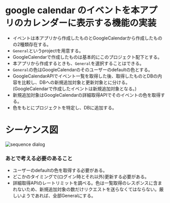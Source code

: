 # google calendar のイベントを本アプリのカレンダーに表示する機能の実装

- イベントは本アプリから作成したものとGoogleCalendarから作成したものの2種類存在する。
- `General`というprojectを用意する。
- GoogleCalendarで作成したものは基本的にこのプロジェクト配下とする。
- 本アプリから作成するときも、`General`を選択することはできる。
- `General`の色はGoogleCalendarのそのユーザーのdefaultの色とする。
- GoogleCalendarAPIでイベント一覧を取得した後、取得したものとDBの内容を比較し、DBへの新規追加対象と更新対象とに分ける。(GoogleCalendarで作成したイベントは新規追加対象となる。)
- 新規追加対象はGoogleCalendarの詳細取得APIでそのイベントの色を取得する。
- 色をもとにプロジェクトを特定し、DBに追加する。

# シーケンス図
![sequence dialog](http://www.plantuml.com/plantuml/proxy?src=https://gist.github.com/T448/567c5a1dc434220def6c9ab2be76b9a9/raw)


### あとで考える必要のあること
- ユーザーのdefaultの色を取得する必要がある。
- どこかのタイミングで(ログイン時とそれ以外)更新する必要がある。
- 詳細取得APIのレートリミットを調べる。色は一覧取得のレスポンスに含まれないため、新規追加対象の数だけリクエストを送らなくてはならない。厳しいようであれば、全部Generalにする。
